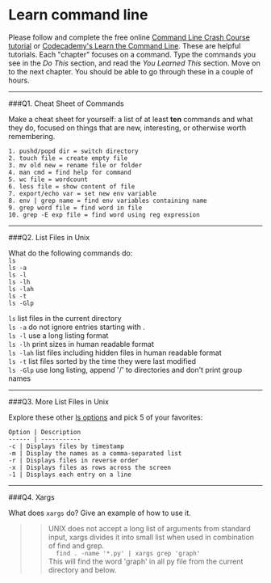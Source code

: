 # Learn command line

Please follow and complete the free online [Command Line Crash Course
tutorial](https://web.archive.org/web/20160708171659/http://cli.learncodethehardway.org/book/) or [Codecademy's Learn the Command Line](https://www.codecademy.com/learn/learn-the-command-line). These are helpful tutorials. Each "chapter" focuses on a command. Type the commands you see in the _Do This_ section, and read the _You Learned This_ section. Move on to the next chapter. You should be able to go through these in a couple of hours.

---

###Q1.  Cheat Sheet of Commands  

Make a cheat sheet for yourself: a list of at least **ten** commands and what they do, focused on things that are new, interesting, or otherwise worth remembering.

> > 
    1. pushd/popd dir = switch directory  
    2. touch file = create empty file  
    3. mv old new = rename file or folder  
    4. man cmd = find help for command  
    5. wc file = wordcount  
    6. less file = show content of file  
    7. export/echo var = set new env variable  
    8. env | grep name = find env variables containing name 
    9. grep word file = find word in file  
    10. grep -E exp file = find word using reg expression  
      

---

###Q2.  List Files in Unix   

What do the following commands do:  
`ls`  
`ls -a`  
`ls -l`  
`ls -lh`  
`ls -lah`  
`ls -t`  
`ls -Glp`  

> > 
  `ls` list files in the current directory  
  `ls -a` do not ignore entries starting with .  
  `ls -l` use a long listing format  
  `ls -lh` print sizes in human readable format  
  `ls -lah` list files including hidden files in human readable format  
  `ls -t` list files sorted by the time they were last modified  
  `ls -Glp` use long listing, append '/' to directories and don't print group names

---

###Q3.  More List Files in Unix  

Explore these other [ls options](http://www.techonthenet.com/unix/basic/ls.php) and pick 5 of your favorites:

> > 
    Option | Description
    ------ | -----------
    -c | Displays files by timestamp
    -m | Display the names as a comma-separated list
    -r | Displays files in reverse order
    -x | Displays files as rows across the screen
    -1 | Displays each entry on a line 

---

###Q4.  Xargs   

What does `xargs` do? Give an example of how to use it.

> > UNIX does not accept a long list of arguments from standard input, xargs divides it into small list when used in combination of find and grep.      
    ```  
    find . -name '*.py' | xargs grep 'graph'
    ```  
    This will find the word 'graph' in all py file from the current directory and below.

